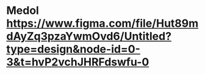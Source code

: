 # Medol   https://www.figma.com/file/Hut89mdAyZq3pzaYwmOvd6/Untitled?type=design&node-id=0-3&t=hvP2vchJHRFdswfu-0


